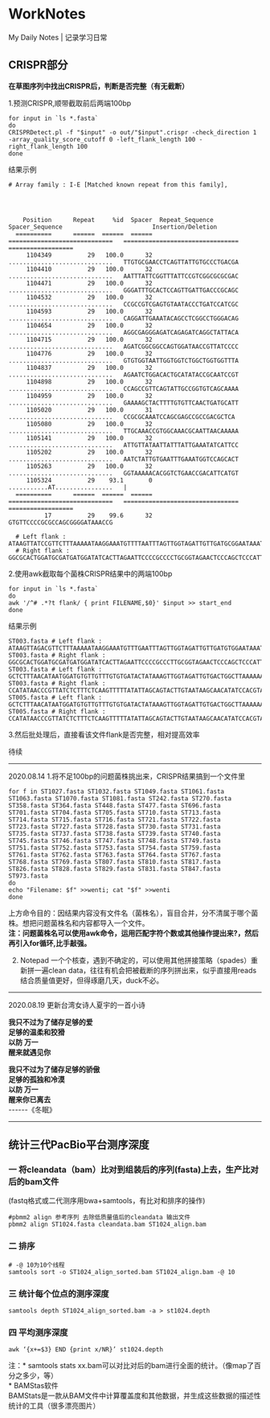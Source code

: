 # WorkNotes
My Daily Notes | 记录学习日常

## CRISPR部分

**在草图序列中找出CRISPR后，判断是否完整（有无截断）**

1.预测CRISPR,顺带截取前后两端100bp
```
for input in `ls *.fasta`
do
CRISPRDetect.pl -f "$input" -o out/"$input".crispr -check_direction 1 -array_quality_score_cutoff 0 -left_flank_length 100 -right_flank_length 100
done
```
  结果示例
```
# Array family : I-E [Matched known repeat from this family],   

  
 
  
    Position      Repeat     %id  Spacer  Repeat_Sequence                 Spacer_Sequence                         Insertion/Deletion
  ==========      ======  ======  ======  =============================   ================================        ==================
     1104349          29   100.0      32  .............................   TTGTGCGAACCTCAGTTATTGTGCCCTGACGA        
     1104410          29   100.0      32  .............................   AATTTATTCGGTTTATTCCGTCGGCGCGCGAC        
     1104471          29   100.0      32  .............................   GGGATTTGCACTCCAGTTGATTGACCCGCAGC        
     1104532          29   100.0      32  .............................   CCGCCGTCGAGTGTAATACCCTGATCCATCGC        
     1104593          29   100.0      32  .............................   CAGGATTGAAATACAGCCTCGGCCTGGGACAG        
     1104654          29   100.0      32  .............................   AGGCGAGGGAGATCAGAGATCAGGCTATTACA        
     1104715          29   100.0      32  .............................   AGATCGGCGGCCAGTGGATAACCGTTATCCCC        
     1104776          29   100.0      32  .............................   GTGTGGTAATTGGTGGTCTGGCTGGTGGTTTA        
     1104837          29   100.0      32  .............................   AGAATCTGGACACTGCATATACCGCAATCCGT        
     1104898          29   100.0      32  .............................   CCAGCCGTTCAGTATTGCCGGTGTCAGCAAAA        
     1104959          29   100.0      32  .............................   GAAAAGCTACTTTTGTGTTCAACTGATGCATT        
     1105020          29   100.0      31  .............................   CCGCGCAAATCCAGCGAGCCGCCGACGCTCA         
     1105080          29   100.0      32  .............................   TTGCAAACCGTGGCAAACGCAATTAACAAAAA        
     1105141          29   100.0      32  .............................   ATTGTTATAATTATTTATTGAAATATCATTCC        
     1105202          29   100.0      32  .............................   AATCTATTGTGAATTTGAAATGGTCCAGCACT        
     1105263          29   100.0      32  .............................   GGTAAAAACACGGTCTGAACCGACATTCATGT        
     1105324          29    93.1       0  ...........AT................   |                                       
  ==========      ======  ======  ======  =============================   ================================        ==================
          17          29    99.6      32  GTGTTCCCCGCGCCAGCGGGGATAAACCG                                                  
  
  # Left flank :   ATAAGTTATCCGTTCTTTAAAAATAAGGAAATGTTTTAATTTAGTTGGTAGATTGTTGATGCGGAATAAATTTGTTTAAAAACAGTTATGTATGCTTAGT
  # Right flank :  GGCGCACTGGATGCGATGATGGATATCACTTAGAATTCCCCGCCCCTGCGGTAGAACTCCCAGCTCCCATTTTCAAACCCATCAAGACGCCTTCGCCAGC
```
2.使用awk截取每个菌株CRISPR结果中的两端100bp
```
for input in `ls *.fasta`
do
awk '/^# .*?t flank/ { print FILENAME,$0}' $input >> start_end
done
```
  结果示例
```
ST003.fasta # Left flank :   ATAAGTTAGACGTTCTTTAAAAATAAGGAAATGTTTGAATTTAGTTGGTAGATTGTTGATGTGGAATAAATTTGTTTAAAAACAGATATGTATGCTTAGT
ST003.fasta # Right flank :  GGCGCACTGGATGCGATGATGGATATCACTTAGAATTCCCCGCCCTTGCGGTAGAACTCCCAGCTCCCATTTTCAAACCCATCAAGACGCCTTCGCCAGC
ST003.fasta # Left flank :   GCTCTTTAACATAATGGATGTGTTGTTTGTGTGATACTATAAAGTTGGTAGATTGTGACTGGCTTAAAAAATCATTAATTAATAATAGGTTATGTTTACA
ST003.fasta # Right flank :  CCATATAACCCGTTATCTCTTTCTCAAGTTTTTATATTAGCAGTACTTGTAATAAGCAACATATCCACGTAACACCTCATGTTCAAAATAGTTCTCCATG
ST005.fasta # Left flank :   GCTCTTTAACATAATGGATGTGTTGTTTGTGTGATACTATAAAGTTGGTAGATTGTGACTGGCTTAAAAAATCATTAATTAATAATAGGTTATGTTTACA
ST005.fasta # Right flank :  CCATATAACCCGTTATCTCTTTCTCAAGTTTTTATATTAGCAGTACTTGTAATAAGCAACATATCCACGTAACACCTCATGTTCAAAATAGTTCTCCATG
```
3.然后批处理后，直接看该文件flank是否完整，相对提高效率

待续

----------------------------------------------------------------------------------------------------------------------------------------
2020.08.14
1.将不足100bp的问题菌株挑出来，CRISPR结果搞到一个文件里 
```
for f in ST1027.fasta ST1032.fasta ST1049.fasta ST1061.fasta ST1063.fasta ST1070.fasta ST1081.fasta ST242.fasta ST270.fasta ST358.fasta ST364.fasta ST448.fasta ST477.fasta ST696.fasta ST701.fasta ST704.fasta ST705.fasta ST710.fasta ST713.fasta ST714.fasta ST715.fasta ST716.fasta ST721.fasta ST722.fasta ST723.fasta ST727.fasta ST728.fasta ST730.fasta ST731.fasta ST735.fasta ST737.fasta ST738.fasta ST739.fasta ST740.fasta ST745.fasta ST746.fasta ST747.fasta ST748.fasta ST749.fasta ST751.fasta ST752.fasta ST753.fasta ST754.fasta ST759.fasta ST761.fasta ST762.fasta ST763.fasta ST764.fasta ST767.fasta ST768.fasta ST769.fasta ST807.fasta ST810.fasta ST817.fasta ST826.fasta ST828.fasta ST829.fasta ST831.fasta ST847.fasta ST973.fasta
do
echo "Filename: $f" >>wenti; cat "$f" >>wenti
done
```
上方命令目的：因结果内容没有文件名（菌株名），盲目合并，分不清属于哪个菌株。想把问题菌株名和内容都导入一个文件。  
**注：问题菌株名可以使用awk命令，运用匹配字符个数或其他操作提出来?，然后再引入for循环,比手敲强。**   

2. Notepad 一个个核查，遇到不确定的，可以使用其他拼接策略（spades）重新拼一遍clean data，往往有机会把被截断的序列拼出来，似乎直接用reads结合质量值更好，但得琢磨几天，duck不必。

----------------------------------------------------------------------------------------------------------------------------------------
2020.08.19
更新台湾女诗人夏宇的一首小诗

**我只不过为了储存足够的爱  
足够的温柔和狡猾  
以防 万一  
醒来就遇见你**

**我只不过为了储存足够的骄傲  
足够的孤独和冷漠  
以防 万一  
醒来你已离去**  
              ------《冬眠》
              
----------------------------------------------------------------------------------------------------------------------------------------
## 统计三代PacBio平台测序深度

### 一 将cleandata（bam）比对到组装后的序列(fasta)上去，生产比对后的bam文件  
(fastq格式或二代测序用bwa+samtools，有比对和排序的操作)  
```
#pbmm2 align 参考序列 去除低质量值后的cleandata 输出文件  
pbmm2 align ST1024.fasta cleandata.bam ST1024_align.bam  
```
### 二 排序   
```
# -@ 10为10个线程  
samtools sort -o ST1024_align_sorted.bam ST1024_align.bam -@ 10  
```
### 三 统计每个位点的测序深度  
```
samtools depth ST1024_align_sorted.bam -a > st1024.depth  
```
### 四 平均测序深度  
```
awk ‘{x+=$3} END {print x/NR}’ st1024.depth   
```
注：* samtools stats xx.bam可以对比对后的bam进行全面的统计。（像map了百分之多少，等）   
    *  BAMStas软件      
       BAMStats是一款从BAM文件中计算覆盖度和其他数据，并生成这些数据的描述性统计的工具（很多漂亮图片）  



